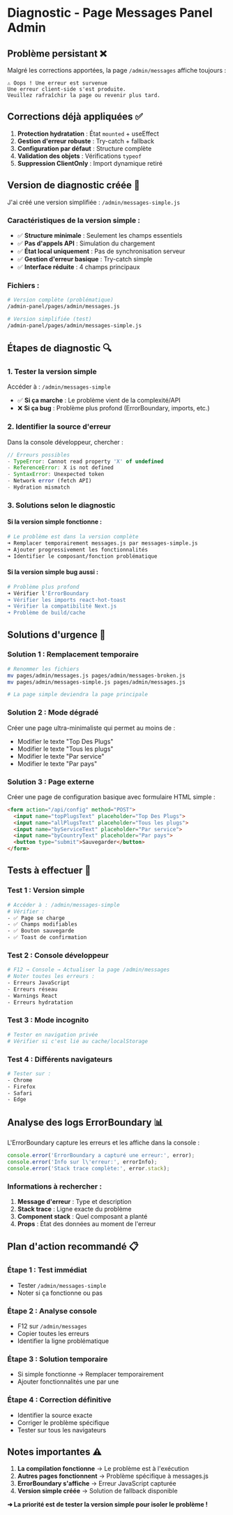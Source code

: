 # Diagnostic - Page Messages Panel Admin

## Problème persistant ❌

Malgré les corrections apportées, la page `/admin/messages` affiche toujours :
```
⚠️ Oops ! Une erreur est survenue
Une erreur client-side s'est produite. 
Veuillez rafraîchir la page ou revenir plus tard.
```

## Corrections déjà appliquées ✅

1. **Protection hydratation** : État `mounted` + useEffect
2. **Gestion d'erreur robuste** : Try-catch + fallback
3. **Configuration par défaut** : Structure complète
4. **Validation des objets** : Vérifications `typeof`
5. **Suppression ClientOnly** : Import dynamique retiré

## Version de diagnostic créée 🔧

J'ai créé une version simplifiée : `/admin/messages-simple.js`

### **Caractéristiques de la version simple :**
- ✅ **Structure minimale** : Seulement les champs essentiels
- ✅ **Pas d'appels API** : Simulation du chargement
- ✅ **État local uniquement** : Pas de synchronisation serveur
- ✅ **Gestion d'erreur basique** : Try-catch simple
- ✅ **Interface réduite** : 4 champs principaux

### **Fichiers :**
```bash
# Version complète (problématique)
/admin-panel/pages/admin/messages.js

# Version simplifiée (test)
/admin-panel/pages/admin/messages-simple.js
```

## Étapes de diagnostic 🔍

### **1. Tester la version simple**
Accéder à : `/admin/messages-simple`
- ✅ **Si ça marche** : Le problème vient de la complexité/API
- ❌ **Si ça bug** : Problème plus profond (ErrorBoundary, imports, etc.)

### **2. Identifier la source d'erreur**
Dans la console développeur, chercher :
```javascript
// Erreurs possibles
- TypeError: Cannot read property 'X' of undefined
- ReferenceError: X is not defined  
- SyntaxError: Unexpected token
- Network error (fetch API)
- Hydration mismatch
```

### **3. Solutions selon le diagnostic**

#### **Si la version simple fonctionne :**
```bash
# Le problème est dans la version complète
➜ Remplacer temporairement messages.js par messages-simple.js
➜ Ajouter progressivement les fonctionnalités
➜ Identifier le composant/fonction problématique
```

#### **Si la version simple bug aussi :**
```bash
# Problème plus profond
➜ Vérifier l'ErrorBoundary
➜ Vérifier les imports react-hot-toast
➜ Vérifier la compatibilité Next.js
➜ Problème de build/cache
```

## Solutions d'urgence 🚨

### **Solution 1 : Remplacement temporaire**
```bash
# Renommer les fichiers
mv pages/admin/messages.js pages/admin/messages-broken.js
mv pages/admin/messages-simple.js pages/admin/messages.js

# La page simple deviendra la page principale
```

### **Solution 2 : Mode dégradé**
Créer une page ultra-minimaliste qui permet au moins de :
- Modifier le texte "Top Des Plugs"
- Modifier le texte "Tous les plugs"  
- Modifier le texte "Par service"
- Modifier le texte "Par pays"

### **Solution 3 : Page externe**
Créer une page de configuration basique avec formulaire HTML simple :
```html
<form action="/api/config" method="POST">
  <input name="topPlugsText" placeholder="Top Des Plugs">
  <input name="allPlugsText" placeholder="Tous les plugs">
  <input name="byServiceText" placeholder="Par service">
  <input name="byCountryText" placeholder="Par pays">
  <button type="submit">Sauvegarder</button>
</form>
```

## Tests à effectuer 🧪

### **Test 1 : Version simple**
```bash
# Accéder à : /admin/messages-simple
# Vérifier : 
- ✅ Page se charge
- ✅ Champs modifiables  
- ✅ Bouton sauvegarde
- ✅ Toast de confirmation
```

### **Test 2 : Console développeur**
```bash
# F12 → Console → Actualiser la page /admin/messages
# Noter toutes les erreurs :
- Erreurs JavaScript
- Erreurs réseau  
- Warnings React
- Erreurs hydratation
```

### **Test 3 : Mode incognito**
```bash
# Tester en navigation privée
# Vérifier si c'est lié au cache/localStorage
```

### **Test 4 : Différents navigateurs**
```bash
# Tester sur :
- Chrome
- Firefox  
- Safari
- Edge
```

## Analyse des logs ErrorBoundary 📊

L'ErrorBoundary capture les erreurs et les affiche dans la console :
```javascript
console.error('ErrorBoundary a capturé une erreur:', error);
console.error('Info sur l\'erreur:', errorInfo);
console.error('Stack trace complète:', error.stack);
```

### **Informations à rechercher :**
1. **Message d'erreur** : Type et description
2. **Stack trace** : Ligne exacte du problème
3. **Component stack** : Quel composant a planté
4. **Props** : État des données au moment de l'erreur

## Plan d'action recommandé 📋

### **Étape 1 : Test immédiat**
- Tester `/admin/messages-simple`
- Noter si ça fonctionne ou pas

### **Étape 2 : Analyse console**
- F12 sur `/admin/messages`
- Copier toutes les erreurs
- Identifier la ligne problématique

### **Étape 3 : Solution temporaire**
- Si simple fonctionne → Remplacer temporairement
- Ajouter fonctionnalités une par une

### **Étape 4 : Correction définitive**
- Identifier la source exacte
- Corriger le problème spécifique
- Tester sur tous les navigateurs

## Notes importantes ⚠️

1. **La compilation fonctionne** → Le problème est à l'exécution
2. **Autres pages fonctionnent** → Problème spécifique à messages.js
3. **ErrorBoundary s'affiche** → Erreur JavaScript capturée
4. **Version simple créée** → Solution de fallback disponible

**➜ La priorité est de tester la version simple pour isoler le problème !**